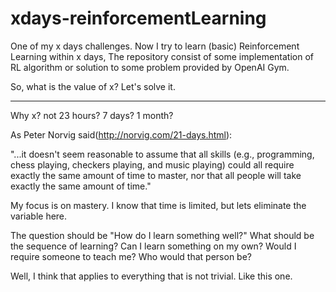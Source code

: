# xdays-reinforcementLearning

One of my x days challenges. Now I try to learn (basic) Reinforcement Learning within x days, The repository consist of some implementation of RL algorithm or solution to some problem provided by OpenAI Gym.

So, what is the value of x? Let's solve it.

----------------------------------------------------------------------------------------------------------------------------
Why x? not 23 hours? 7 days? 1 month?

As Peter Norvig said(http://norvig.com/21-days.html):

"...it doesn't seem reasonable to assume that all skills (e.g., programming, chess playing, checkers playing, and music playing) could all require exactly the same amount of time to master, nor that all people will take exactly the same amount of time." 

My focus is on mastery. I know that time is limited, but lets eliminate the variable here.

The question should be "How do I learn something well?" What should be the sequence of learning? Can I learn something on my own? Would I require someone to teach me? Who would that person be?

Well, I think that applies to everything that is not trivial. Like this one.


